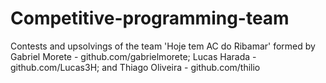 # Competitive-programming-team

Contests and upsolvings of the team 'Hoje tem AC do Ribamar' formed by
Gabriel Morete - github.com/gabrielmorete;
Lucas Harada - github.com/Lucas3H;
and
Thiago Oliveira - github.com/thilio
